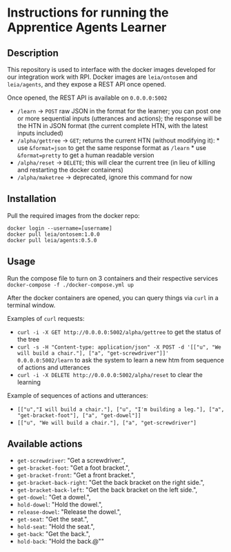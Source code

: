 # Instructions for running the Apprentice Agents Learner

## Description

This repository is used to interface with the docker images developed for our integration work with RPI. Docker images are `leia/ontosem` and `leia/agents`, and they expose a REST API once opened.

Once opened, the REST API is available on `0.0.0.0:5002`

   * `/learn` -> `POST` raw JSON in the format for the learner; you can post one or more sequential inputs (utterances and actions); the response will be the HTN in JSON format (the current complete HTN, with the latest inputs included)
   * `/alpha/gettree` -> `GET`; returns the current HTN (without modifying it):
         * use `&format=json` to get the same response format as `/learn`
         * use `&format=pretty` to get a human readable version
   * `/alpha/reset` -> `DELETE`; this will clear the current tree (in lieu of killing and restarting the docker containers)
   * `/alpha/maketree` -> deprecated, ignore this command for now

## Installation

Pull the required images from the docker repo:

```
docker login --username=[username]
docker pull leia/ontosem:1.0.0
docker pull leia/agents:0.5.0
```

## Usage

Run the compose file to turn on 3 containers and their respective services `docker-compose -f ./docker-compose.yml up`

After the docker containers are opened, you can query things via `curl` in a terminal window.

Examples of `curl` requests:

 * `curl -i -X GET http://0.0.0.0:5002/alpha/gettree` to get the status of the tree
 * `curl -s -H "Content-type: application/json" -X POST -d '[["u", "We will build a chair."], ["a", "get-screwdriver"]]' 0.0.0.0:5002/learn` to ask the system to learn a new htm from sequence of actions and utterances
 * `curl -i -X DELETE http://0.0.0.0:5002/alpha/reset` to clear the learning

Example of sequences of actions and utterances:

 * `[["u","I will build a chair."], ["u", "I'm building a leg."], ["a", "get-bracket-foot"], ["a", "get-dowel"]]`
 * `[["u", "We will build a chair."], ["a", "get-screwdriver"]`

## Available actions

 * `get-screwdriver`: "Get a screwdriver.",
 * `get-bracket-foot`: "Get a foot bracket.",
 * `get-bracket-front`: "Get a front bracket.",
 * `get-bracket-back-right`: "Get the back bracket on the right side.",
 * `get-bracket-back-left`: "Get the back bracket on the left side.",
 * `get-dowel`: "Get a dowel.",
 * `hold-dowel`: "Hold the dowel.",
 * `release-dowel`: "Release the dowel.",
 * `get-seat`: "Get the seat.",
 * `hold-seat`: "Hold the seat.",
 * `get-back`: "Get the back.",
 * `hold-back`: "Hold the back.@""
